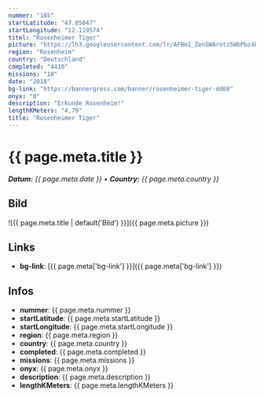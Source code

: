 ```yaml
---
nummer: "185"
startLatitude: "47.85047"
startLongitude: "12.119574"
titel: "Rosenheimer Tiger"
picture: "https://lh3.googleusercontent.com/lr/AFBm1_ZenSWArotz5WbPbz4k7NHCoWhxgcSudRzGYbnEMb8oppDiif7t1dKGxifuZlmAiHz0cp-XXxaoFdmZiH1dd_D0KWCUL_DY-xIxfKrIUU4pey1YnUnWECt5SL6L4h12tKaCjZbaHtU-8jOkZ1AtHTB-A6PoUjPgz_NDkmufSgqjsaXF-O8h93rqyeUzRM05B2XD15KQb6GrvwoaNjpHQJgA5-EfE6be7GCBjAE0mVuFXAbBIKDYFHhW6XE0ga9PQpfd74QF6huttBBvzrHDVHOhtI6fYTJ0zIsqb3kSGuAZ1Wd8Ub_WUnss7xbtIhJdRFgm2bLNv5FjCk6WUbBruZtGofzmZp91PMB3pMQreK_0_dkWzxnohOyagUnQZY4UCHXl89lSQnbBxnmI4U8VfXgkdyp_0UyTokVJ4F1VZDr0OPZ63Xm-9stIzpzP56QJyj19XFgERtfm7Rz4iz3x4ya_-5FhUOScm6mwc5Rz1R2dwkIvuquAIJB_Pl4cMqWHN_g66qJGZ89sb1zu9YXR43fL93q977oviUNv8i86KEx_-lPM1LjbwnHEgyjmDP5Rg7YPBjaopPAVouJyKnCq4FI-2kKculGhaSvWogHPn2lLpTqNShHjCG2CyKwypqa2DsQp4azGSBrpI510KpXxSHSllRWyJhg3eAGEeHc6h5Vq03w0kAho5gn3MXKbb3NcTz3WBeAn94OcBr6ksJWkjhQxvMT2WTZ90GxhNv6lVL4XZh35l8_eVZ5-xxhEKflZym4IVgqD1-L8bWHUmdIMPnkny6n71r6hi_bdSDiynaTptQ6Zd0kHefDfaYg9HbbIb637127zVFAPvphRjG-cVpX2lHHun9uGlQiN"
region: "Rosenheim"
country: "Deutschland"
completed: "4410"
missions: "18"
date: "2018"
bg-link: "https://bannergress.com/banner/rosenheimer-tiger-dd08"
onyx: "0"
description: "Erkunde Rosenheim!"
lengthKMeters: "4,79"
title: "Rosenheimer Tiger"
---
```


# {{ page.meta.title }}
_**Datum:** {{ page.meta.date }} • **Country:** {{ page.meta.country }}_

## Bild
![{{ page.meta.title | default('Bild') }}]({{ page.meta.picture }})

## Links
- **bg-link**: [{{ page.meta['bg-link'] }}]({{ page.meta['bg-link'] }})

## Infos
- **nummer**: {{ page.meta.nummer }}
- **startLatitude**: {{ page.meta.startLatitude }}
- **startLongitude**: {{ page.meta.startLongitude }}
- **region**: {{ page.meta.region }}
- **country**: {{ page.meta.country }}
- **completed**: {{ page.meta.completed }}
- **missions**: {{ page.meta.missions }}
- **onyx**: {{ page.meta.onyx }}
- **description**: {{ page.meta.description }}
- **lengthKMeters**: {{ page.meta.lengthKMeters }}

